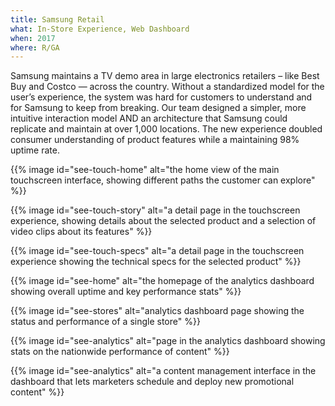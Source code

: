 ```yaml
---
title: Samsung Retail
what: In-Store Experience, Web Dashboard
when: 2017
where: R/GA
---
```


Samsung maintains a TV demo area in large electronics retailers – like Best Buy and Costco — across the country. Without a standardized model for the user’s experience, the system was hard for customers to understand and for Samsung to keep from breaking. Our team designed a simpler, more intuitive interaction model AND an architecture that Samsung could replicate and maintain at over 1,000 locations. The new experience doubled consumer understanding of product features while a maintaining 98% uptime rate.

{{% image id="see-touch-home" alt="the home view of the main touchscreen interface, showing different paths the customer can explore" %}}

{{% image id="see-touch-story" alt="a detail page in the touchscreen experience, showing details about the selected product and a selection of video clips about its features" %}}

{{% image id="see-touch-specs" alt="a detail page in the touchscreen experience showing the technical specs for the selected product" %}}

{{% image id="see-home" alt="the homepage of the analytics dashboard showing overall uptime and key performance stats" %}}

{{% image id="see-stores" alt="analytics dashboard page showing the status and performance of a single store" %}}

{{% image id="see-analytics" alt="page in the analytics dashboard showing stats on the nationwide performance of content" %}}

{{% image id="see-analytics" alt="a content management interface in the dashboard that lets marketers schedule and deploy new promotional content" %}}
